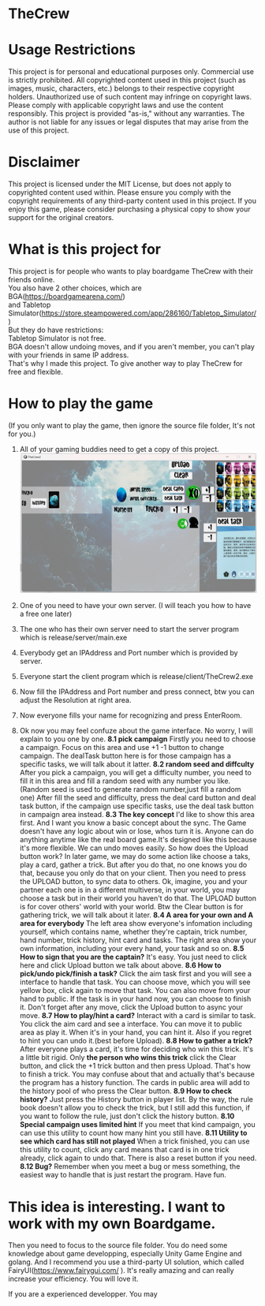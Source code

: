 # TheCrew

# Usage Restrictions
This project is for personal and educational purposes only. Commercial use is strictly prohibited.
All copyrighted content used in this project (such as images, music, characters, etc.) belongs to their respective copyright holders. Unauthorized use of such content may infringe on copyright laws.
Please comply with applicable copyright laws and use the content responsibly.
This project is provided "as-is," without any warranties. The author is not liable for any issues or legal disputes that may arise from the use of this project.

# Disclaimer
This project is licensed under the MIT License, but does not apply to copyrighted content used within. Please ensure you comply with the copyright requirements of any third-party content used in this project.
If you enjoy this game, please consider purchasing a physical copy to show your support for the original creators.

# What is this project for
This project is for people who wants to play boardgame TheCrew with their friends online.  
You also have 2 other choices, which are BGA(https://boardgamearena.com/)   
and Tabletop Simulator(https://store.steampowered.com/app/286160/Tabletop_Simulator/)  
But they do have restrictions:   
    Tabletop Simulator is not free.  
    BGA doesn't allow undoing moves, and if you aren't member, you can't play with your friends in same IP address.  
That's why I made this project. To give another way to play TheCrew for free and flexible.  

# How to play the game
(If you only want to play the game, then ignore the source file folder, It's not for you.)
1. All of your gaming buddies need to get a copy of this project.
![Alt text](./images/imageTest.png)
2. One of you need to have your own server. (I will teach you how to have a free one later)
3. The one who has their own server need to start the server program which is release/server/main.exe
4. Everybody get an IPAddress and Port number which is provided by server.
5. Everyone start the client program which is release/client/TheCrew2.exe
6. Now fill the IPAddress and Port number and press connect, btw you can adjust the Resolution at right area.

7. Now everyone fills your name for recognizing and press EnterRoom.
8. Ok now you may feel confuze about the game interface. No worry, I will explain to you one by one.
    **8.1 pick campaign** 
    Firstly you need to choose a campaign. Focus on this area and use +1 -1 button to change campaign. The dealTask button here is for those campaign has a specific tasks, we will talk about it latter.
    **8.2 random seed and diffculty** 
    After you pick a campaign, you will get a difficulty number, you need to fill it in this area and fill a random seed with any number you like.(Random seed is used to generate random number,just fill a random one) After fill the seed and difficulty, press the deal card button and deal task button, if the campaign use specific tasks, use the deal task button in campaign area instead.
    **8.3 The key concept**
    I'd like to show this area first. And I want you know a basic concept about the sync. The Game doesn't have any logic about win or lose, whos turn it is. Anyone can do anything anytime like the real board game.It's designed like this because it's more flexible. We can undo moves easily. So how does the Upload button work? In later game, we may do some action like choose a taks, play a card, gather a trick. But after you do that, no one knows you do that, because you only do that on your client. Then you need to press the UPLOAD button, to sync data to others. Ok, imagine, you and your partner each one is in a different multiverse, in your world, you may choose a task but in their world you haven't do that. The UPLOAD button is for cover others' world with your world. Btw the Clear button is for gathering trick, we will talk about it later.
    **8.4 A area for your own and A area for everybody**
    The left area show everyone's infomation including yourself, which contains name, whether they're captain, trick number, hand number, trick history, hint card and tasks. 
    The right area show your own information, including your every hand, your task and so on.
    **8.5 How to sign that you are the captain?**
    It's easy. You just need to click here and click Upload button we talk about above.
    **8.6 How to pick/undo pick/finish a task?**
    Click the aim task first and you will see a interface to handle that task. You can choose move, which you will see yellow box, click again to move that task. You can also move from your hand to public. If the task is in your hand now, you can choose to finish it. Don't forget after any move, click the Upload button to async your move.
    **8.7 How to play/hint a card?**
    Interact with a card is similar to task. You click the aim card and see a interface. You can move it to public area as play it. When it's in your hand, you can hint it. Also if you regret to hint you can undo it.(best before Upload).
    **8.8 How to gather a trick?**
    After everyone plays a card, it's time for deciding who win this trick. It's a little bit rigid. Only **the person who wins this trick** click the Clear button, and click the +1 trick button and then press Upload. That's how to finish a trick. You may confuse about that and actually that's because the program has a history function. The cards in public area will add to the history pool of who press the Clear button. 
    **8.9 How to check history?**
    Just press the History button in player list. By the way, the rule book doesn't allow you to check the trick, but I still add this function, if you want to follow the rule, just don't click the history button.
    **8.10 Special campaign uses limited hint**
    If you meet that kind campaign, you can use this utility to count how many hint you still have.
    **8.11 Utility to see which card has still not played**
    When a trick finished, you can use this utility to count, click any card means that card is in one trick already, click again to undo that. There is also a reset button if you need.
    **8.12 Bug?**
    Remember when you meet a bug or mess something, the easiest way to handle that is just restart the program. Have fun.

# This idea is interesting. I want to work with my own Boardgame.
Then you need to focus to the source file folder.
You do need some knowledge about game developping, especially Unity Game Engine and golang.
And I recommend you use a third-party UI solution, which called FairyUI(https://www.fairygui.com/ ). It's really amazing and can really increase your efficiency. You will love it.

If you are a experienced developper. You may